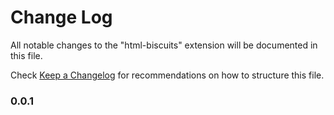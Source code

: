 # Change Log

All notable changes to the "html-biscuits" extension will be documented in this file.

Check [Keep a Changelog](http://keepachangelog.com/) for recommendations on how to structure this file.

### 0.0.1
